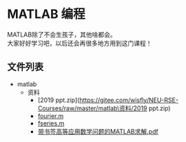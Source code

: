 # MATLAB 编程
MATLAB除了不会生孩子，其他啥都会。  
大家好好学习吧，以后还会再很多地方用到这门课程！  

## 文件列表

- matlab
    - 资料
        - [2019 ppt.zip](https://gitee.com/wisfly/NEU-RSE-Courses/raw/master/matlab\资料/2019 ppt.zip)
        - [fourier.m](https://gitee.com/wisfly/NEU-RSE-Courses/raw/master/matlab\资料/fourier.m)
        - [fseries.m](https://gitee.com/wisfly/NEU-RSE-Courses/raw/master/matlab\资料/fseries.m)
        - [带书签高等应用数学问题的MATLAB求解.pdf](https://gitee.com/wisfly/NEU-RSE-Courses/raw/master/matlab\资料/带书签高等应用数学问题的MATLAB求解.pdf)
